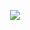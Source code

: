 <p align="center">
  <img src="https://readme-typing-svg.herokuapp.com/?lines=Welcome+To+Address+Book+System+Programs!;Add+a+description+to+your+repo!;Make+your+readme+stand+out!&font=Fira%20Code&center=true&width=380&height=50">
</p>
